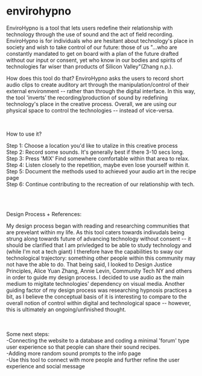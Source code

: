 # envirohypno

EnviroHypno is a tool that lets users redefine their relationship with technology through the use of sound and the act of field recording. EnviroHypno is for individuals who are hesitant about technology's place in society and wish to take control of our future: those of us "...who are constantly mandated to get on board with a plan of the future drafted without our input or consent, yet who know in our bodies and spirits of technologies far wiser than products of Silicon Valley"(Zhang n.p.).

How does this tool do that? EnviroHypno asks the users to record short audio clips to create auditory art through the manipulation/control of their external environment -- rather than through the digital interface. In this way, the tool  'inverts’ the recording/production of sound by redefining technology's place in the creative process. Overall, we are using our physical space to control the technologies -- instead of vice-versa.

<br>

How to use it?

Step 1: Choose a location you'd like to utalize in this creative process <br>
Step 2: Record some sounds. It's generally best if there 3-10 secs long. <br>
Step 3: Press 'MIX' Find somewhere comfortable within that area to relax. <br>
Step 4: Listen closely to the repetition, maybe even lose yourself within it. <br>
Step 5: Document the methods used to achieved your audio art in the recipe page <br>
Step 6: Continue contributing to the recreation of our relationship with tech. 

<br><br>

Design Process + References: <br>

My design process began with reading and researching communities that are prevelant within my life. As this tool caters towards indivudals being strung along towards future of advancing technology without consent -- it should be clarified that I am privledged to be able to study technology and (while I'm not a tech giant) I therefore have the capabilities to sway our technological trajectory: something other people within this community may not have the able to do. That being said, I looked to Design Justice Principles, Alice Yuan Zhang, Annie Levin, Community Tech NY and others in order to guide my design process. I decided to use audio as the main medium to migitate technologies' dependency on visual media. Another guiding factor of my design process was researching hypnosis practices a bit, as I believe the conceptual basis of it is interesting to compare to the overall notion of control within digital and technological space -- however, this is ultimately an ongoing/unfinished thought.

<br><br>
Some next steps:<br>
-Connecting the website to a database and coding a minimal 'forum' type user experience so that people can share their sound recipes.<br>
-Adding more random sound prompts to the info page<br>
-Use this tool to connect with more people and further refine the user experience and social message


